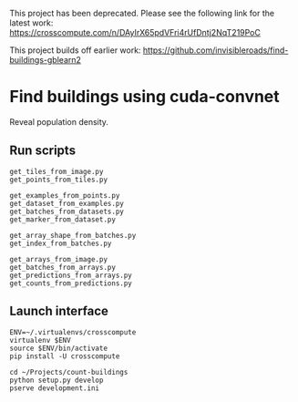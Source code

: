 This project has been deprecated. Please see the following link for the latest work:
https://crosscompute.com/n/DAyIrX65pdVFri4rUfDntj2NqT219PoC

This project builds off earlier work:
https://github.com/invisibleroads/find-buildings-gblearn2

Find buildings using cuda-convnet
=================================
Reveal population density.


Run scripts
-----------

    get_tiles_from_image.py
    get_points_from_tiles.py

    get_examples_from_points.py
    get_dataset_from_examples.py
    get_batches_from_datasets.py
    get_marker_from_dataset.py

    get_array_shape_from_batches.py
    get_index_from_batches.py

    get_arrays_from_image.py
    get_batches_from_arrays.py
    get_predictions_from_arrays.py
    get_counts_from_predictions.py


Launch interface
----------------

    ENV=~/.virtualenvs/crosscompute
    virtualenv $ENV
    source $ENV/bin/activate
    pip install -U crosscompute

    cd ~/Projects/count-buildings
    python setup.py develop
    pserve development.ini
